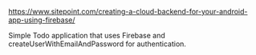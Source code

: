 
https://www.sitepoint.com/creating-a-cloud-backend-for-your-android-app-using-firebase/

Simple Todo application that uses Firebase and createUserWithEmailAndPassword for authentication.


